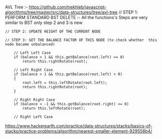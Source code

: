 AVL Tree :- 
    https://github.com/trekhleb/javascript-algorithms/tree/master/src/data-structures/tree/avl-tree
    // STEP 1: PERFORM STANDARD BST DELETE  :- All the functions's Steps are very similar to BST only step 2 and 3 is new 

    // STEP 2: UPDATE HEIGHT OF THE CURRENT NODE 

    // STEP 3: GET THE BALANCE FACTOR OF THIS NODE (to check whether  this node became unbalanced)

        // Left Left Case  
        if (balance > 1 && this.getBalance(root.left) >= 0)  
            return this.rightRotate(root);  
  
        // Left Right Case  
        if (balance > 1 && this.getBalance(root.left) < 0)  
        {  
            root.left = this.leftRotate(root.left);  
            return this.rightRotate(root);  
        }  
  
        // Right Right Case  
        if (balance < -1 && this.getBalance(root.right) <= 0)  
            return this.leftRotate(root);  
  
        // Right Left Case  


https://www.hackerearth.com/practice/data-structures/stacks/basics-of-stacks/practice-problems/algorithm/nearest-smaller-element-929558b4/